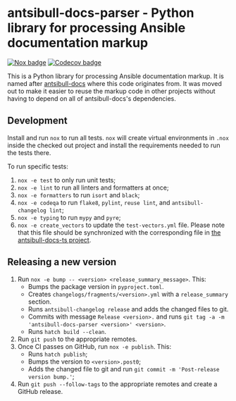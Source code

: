 <!--
Copyright (c) Ansible Project
GNU General Public License v3.0+ (see LICENSES/GPL-3.0-or-later.txt or https://www.gnu.org/licenses/gpl-3.0.txt)
SPDX-License-Identifier: GPL-3.0-or-later
SPDX-FileCopyrightText: 2023, Ansible Project
-->

# antsibull-docs-parser - Python library for processing Ansible documentation markup

[![Nox badge](https://github.com/ansible-community/antsibull-docs-parser/actions/workflows/nox.yml/badge.svg)](https://github.com/ansible-community/antsibull-docs-parser/actions/workflows/nox.yml)
[![Codecov badge](https://img.shields.io/codecov/c/github/ansible-community/antsibull-docs-parser)](https://codecov.io/gh/ansible-community/antsibull-docs-parser)

This is a Python library for processing Ansible documentation markup. It is named after [antsibull-docs](https://github.com/ansible-community/antsibull-docs/) where this code originates from. It was moved out to make it easier to reuse the markup code in other projects without having to depend on all of antsibull-docs's dependencies.

## Development

Install and run `nox` to run all tests. `nox` will create virtual environments in `.nox` inside the checked out project and install the requirements needed to run the tests there.

To run specific tests:
1. `nox -e test` to only run unit tests;
2. `nox -e lint` to run all linters and formatters at once;
3. `nox -e formatters` to run `isort` and `black`;
4. `nox -e codeqa` to run `flake8`, `pylint`, `reuse lint`, and `antsibull-changelog lint`;
5. `nox -e typing` to run `mypy` and `pyre`;
6. `nox -e create_vectors` to update the `test-vectors.yml` file. Please note that this file should be synchronized with the corresponding file in [the antsibull-docs-ts project](https://github.com/ansible-community/antsibull-docs-ts).

## Releasing a new version

1. Run `nox -e bump -- <version> <release_summary_message>`. This:
   * Bumps the package version in `pyproject.toml`. 
   * Creates `changelogs/fragments/<version>.yml` with a `release_summary` section.
   * Runs `antsibull-changelog release` and adds the changed files to git.
   * Commits with message `Release <version>.` and runs `git tag -a -m 'antsibull-docs-parser <version>' <version>`.
   * Runs `hatch build --clean`.
2. Run `git push` to the appropriate remotes.
3. Once CI passes on GitHub, run `nox -e publish`. This:
   * Runs `hatch publish`;
   * Bumps the version to `<version>.post0`;
   * Adds the changed file to git and run `git commit -m 'Post-release version bump.'`;
4. Run `git push --follow-tags` to the appropriate remotes and create a GitHub release.
